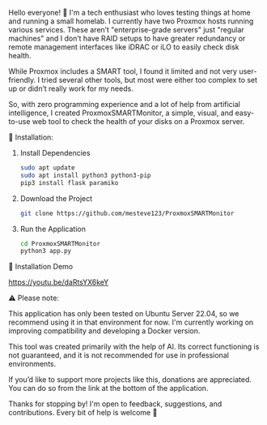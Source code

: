 Hello everyone! 👋 I'm a tech enthusiast who loves testing things at home and running a small homelab. I currently have two Proxmox hosts running various services. These aren’t "enterprise-grade servers" just "regular machines" and I don’t have RAID setups to have greater redundancy or remote management interfaces like iDRAC or iLO to easily check disk health.

While Proxmox includes a SMART tool, I found it limited and not very user-friendly. I tried several other tools, but most were either too complex to set up or didn’t really work for my needs.

So, with zero programming experience and a lot of help from artificial intelligence, I created ProxmoxSMARTMonitor, a simple, visual, and easy-to-use web tool to check the health of your disks on a Proxmox server.


🚀 Installation:

1.  Install Dependencies

    ```bash
    sudo apt update
    sudo apt install python3 python3-pip
    pip3 install flask paramiko
    ```
2.  Download the Project

    ```bash
    git clone https://github.com/mesteve123/ProxmoxSMARTMonitor
    ```
3.  Run the Application

    ```bash
    cd ProxmoxSMARTMonitor
    python3 app.py
    ```


🎥 Installation Demo

https://youtu.be/daRtsYX6keY



⚠️ Please note:

This application has only been tested on Ubuntu Server 22.04, so we recommend using it in that environment for now. I'm currently working on improving compatibility and developing a Docker version.

This tool was created primarily with the help of AI. Its correct functioning is not guaranteed, and it is not recommended for use in professional environments.

If you’d like to support more projects like this, donations are appreciated. You can do so from the link at the bottom of the application.

Thanks for stopping by! I'm open to feedback, suggestions, and contributions. Every bit of help is welcome 🙌
